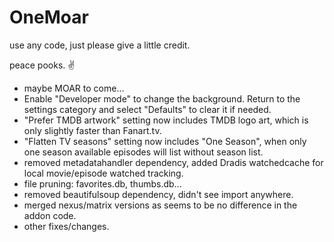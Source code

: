 # OneMoar

use any code, just please give a little credit.

peace pooks. ✌️

- maybe MOAR to come...
- Enable "Developer mode" to change the background.  Return to the settings category and select "Defaults" to clear it if needed.
- "Prefer TMDB artwork" setting now includes TMDB logo art, which is only slightly faster than Fanart.tv.
- "Flatten TV seasons" setting now includes "One Season", when only one season available episodes will list without season list.
- removed metadatahandler dependency, added Dradis watchedcache for local movie/episode watched tracking.
- file pruning: favorites.db, thumbs.db...
- removed beautifulsoup dependency, didn't see import anywhere.
- merged nexus/matrix versions as seems to be no difference in the addon code.
- other fixes/changes.
